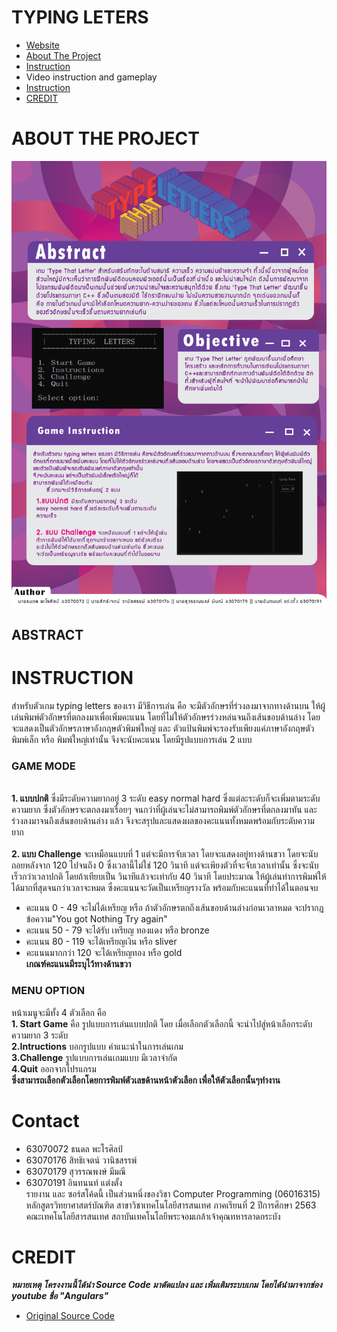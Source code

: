 # TYPING LETERS
- <a href ="https://amazing-saha-cfdb7e.netlify.app/index.html">Website</a>
- [About The Project](#ABOUT-THE-PROJECT)
- [Instruction](#INSTRUCTION)
- Video instruction and gameplay
- [Instruction](#INSTRUCTION)
- [CREDIT](#CREDIT)

# ABOUT THE PROJECT
![Poster](https://github.com/tanadonparosin/Project-Computer-progamming/blob/main/PosterCompro.png)

## ABSTRACT
   
   
   
# INSTRUCTION

   สำหรับตัวเกม typing letters ของเรา  มีวิธีการเล่น คือ จะมีตัวอักษรที่ร่วงลงมาจากทางด้านบน ให้ผู้เล่นพิมพ์ตัวอักษรที่ตกลงมาเพื่อเพิ่มคะแนน โดยที่ไม่ให้ตัวอักษรร่วงหล่นจนถึงเส้นขอบด้านล่าง  โดยจะแสดงเป็นตัวอักษรภาษาอังกฤษตัวพิมพ์ใหญ่  และ ตัวแป้นพิมพ์จะรองรับเพียงแค่ภาษาอังกฤษตัวพิมพ์เล็ก หรือ พิมพ์ใหญ่เท่านั้น จึงจะนับคะแนน โดยมีรูปแบบการเล่น 2 แบบ <br>
### GAME MODE
<br>	**1. แบบปกติ** ซึ่งมีระดับความยากอยู่ 3 ระดับ easy normal hard ซึ่งแต่ละระดับก็จะเพิ่มตามระดับความยาก ซึ่งตัวอักษรจะตกลงมาเรื่อยๆ จนกว่าที่ผู้เล่นจะไม่สามารถพิมพ์ตัวอักษรที่ตกลงมาทัน และ ร่วงลงมาจนถึงเส้นขอบด้านล่าง แล้ว  จึงจะสรุปและแสดงผลของคะแนนทั้งหมดพร้อมกับระดับความยาก <br>
<br>	**2. แบบ Challenge** จะเหมือนแบบที่ 1 แต่จะมีการจับเวลา โดยจะแสดงอยู่ทางด้านขวา โดยจะนับถอยหลังจาก 120 ไปจนถึง 0 ซึ่งเวลานี้ไม่ใช่ 120 วินาที แต่จะเพียงตัวที่จะจับเวลาเท่านั้น ซึ่งจะนับเร็วกว่าเวลาปกติ โดยถ้าเทียบเป็น วินาทีแล้วจะเท่ากับ 40 วินาที โดยประมาณ ให้ผู้เล่นทำการพิมพ์ให้ได้มากที่สุดจนกว่าเวลาจะหมด  ซึ่งคะแนนจะวัดเป็นเหรียญรางวัล พร้อมกับคะแนนที่ทำได้ในตอนจบ
- คะแนน 0 - 49  จะไม่ได้เหรียญ หรือ ถ้าตัวอักษรตกถึงเส้นขอบด้านล่างก่อนเวลาหมด จะปรากฎข้อความ"You got Nothing Try again" 
- คะแนน 50 - 79 จะได้รับ เหรียญ ทองแดง หรือ bronze 
- คะแนน 80 - 119 จะได้เหรียญเงิน หรือ sliver 
- คะแนนมากกว่า 120 จะได้เหรียญทอง หรือ gold
      <br>**เกณฑ์คะแนนมีระบุไว้ทางด้านขวา**
### MENU OPTION
หน้าเมนูจะมีทั้ง 4 ตัวเลือก คือ
<br>**1. Start Game** คือ รูปแบบการเล่นแบบปกติ โดย เมื่อเลือกตัวเลือกนี้ จะนำไปสู่หน้าเลือกระดับความยาก 3 ระดับ 
<br>**2.Intructions** บอกรูปแบบ คำแนะนำในการเล่นเกม
<br>**3.Challenge** รูปแบบการเล่นเกมแบบ มีเวลาจำกัด
<br>**4.Quit** ออกจากโปรแกรม
<br>**ซึ่งสามารถเลือกตัวเลือกโดยการพิมพ์ตัวเลขด้านหน้าตัวเลือก เพื่อให้ตัวเลือกนั้นๆทำงาน**

# Contact

- 63070072 ธนดล พะโรศิลป์
- 63070176 สิทธิเจตน์ วานิชสรรพ์
- 63070179 สุวรรณพงษ์ มีมณี
- 63070191 อินทนนท์ แต่งตั้ง 
<br>รายงาน และ ซอร์สโค้ดนี้ เป็นส่วนหนึ่งของวิชา Computer Programming (06016315) หลักสูตรวิทยาศาสตร์บัณฑิต สาขาวิชาเทคโนโลยีสารสนเทศ ภาคเรียนที่ 2 ปีการศึกษา 2563 คณะเทคโนโลยีสารสนเทศ สถาบันเทคโนโลยีพระจอมเกล้าเจ้าคุณทหารลาดกระบัง


# CREDIT
***หมายเหตุ โครงงานนี้ได้นำ Source Code มาดัดแปลง และ เพิ่มเติมระบบเกม โดยได้นำมาจากช่อง youtube ชื่อ "Angulars"*** <br>
- <a href="https://www.youtube.com/watch?v=Lb5-UrUqD3w">Original Source Code</a>
 
